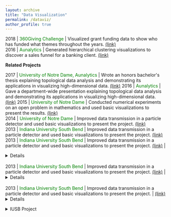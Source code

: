 ```yaml
---
layout: archive
title: "Data Visualization"
permalink: /dataviz/
author_profile: true
---
```


2018 | <font color="green">360Giving Challenge</font> | Visualized grant funding data to show who has funded what themes throughout the years. <font color="blue"><a href="https://jpskycak.github.io/360Giving-Challenge">(link)</a></font>   
2016 | <font color="green">Aunalytics</font> | Generated hierarchical clustering visualizations to discover a sales funnel for a banking client. <font color="blue"><a href="https://jpskycak.github.io/files/skycak-aunalytics-salesfunnel.pdf">(link)</a></font>

<b>Related Projects</b>  

2017 | <font color="green">University of Notre Dame, Aunalytics</font> | Wrote an honors bachelor's thesis explaining topological data analysis and demonstrating its applications in visualizing high-dimensional data. <font color="blue"><a href="https://jpskycak.github.io/files/skycak-nd-tdathesis.pdf">(link)</a></font> 
2016 | <font color="green">Aunalytics</font> | Gave a department-wide presentation explaining topological data analysis and demonstrating its applications in visualizing high-dimensional data. <font color="blue"><a href="https://jpskycak.github.io/files/skycak-aunalytics-tda.pdf">(link)</a></font> 
2015 | <font color="green">University of Notre Dame</font> | Conducted numerical experiments on an open problem in mathematics and used basic visualizations to present the results. <font color="blue"><a href="https://jpskycak.github.io/files/skycak-nd-scientia.pdf">(link)</a></font>  
2014 | <font color="green">University of Notre Dame</font> | Improved data transmission in a particle detector and used basic visualizations to present the project. <font color="blue"><a href="https://jpskycak.github.io/files/skycak-nd-particledetector.pdf">(link)</a></font>  
2013 | <font color="green">Indiana University South Bend</font> | Improved data transmission in a particle detector and used basic visualizations to present the project. <font color="blue"><a href="https://jpskycak.github.io/files/skycak-iusb-particledetector.pdf">(link)</a></font> 
2013 | <font color="green">Indiana University South Bend</font> | Improved data transmission in a particle detector and used basic visualizations to present the project. <font color="blue"><a href="https://jpskycak.github.io/files/skycak-iusb-particledetector.pdf">(link)</a></font> | <details><embed src="https://jpskycak.github.io/files/skycak-iusb-particledetector.pdf" width="800px" height="500px" /></details>  
2013 | <font color="green">Indiana University South Bend</font> | Improved data transmission in a particle detector and used basic visualizations to present the project. <font color="blue"><a href="https://jpskycak.github.io/files/skycak-iusb-particledetector.pdf">(link)</a></font> | <details><embed src="https://jpskycak.github.io/files/skycak-iusb-particledetector.pdf" width="800px" /></details>  
2013 | <font color="green">Indiana University South Bend</font> | Improved data transmission in a particle detector and used basic visualizations to present the project. | <font color="blue"><a href="https://jpskycak.github.io/files/skycak-iusb-particledetector.pdf">(link)</a></font><details><embed src="https://jpskycak.github.io/files/skycak-iusb-particledetector.pdf" /></details>  


<details>
<summary>IUSB Project</summary>
Here it is!
<embed src="https://jpskycak.github.io/files/skycak-iusb-particledetector.pdf" width="800px" height="500px" />
</details>
